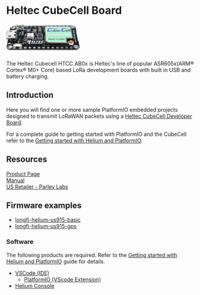 # Heltec CubeCell Board
![](../assets/heltec-cubecell-htcc-ab0x-board.png)

The Heltec Cubecell HTCC AB0x is Heltec's line of popular ASR605x(ARM® Cortex® M0+ Core) based LoRa development boards with built in USB and battery charging.

## Introduction

Here you will find one or more sample PlatformIO embedded projects designed to transmit LoRaWAN packets using a [Heltec CubeCell Developer Board](https://heltec.org/project/htcc-ab01/).

For a complete guide to getting started with PlatformIO and the CubeCell refer to the [Getting started with Helium and PlatformIO](../getting-started.md).

## Resources
[Product Page](https://heltec.org/proudct_center/lora/cubecell/)  
[Manual](https://heltec-automation-docs.readthedocs.io/en/latest/cubecell/index.html)  
[US Retailer - Parley Labs](https://shop.parleylabs.com)

## Firmware examples 
* [longfi-helium-us915-basic](examples/cubecell-helium-us915-basic)
* [longfi-helium-us915-gps](examples/cubecell-helium-us915-gps)


### Software
The following products are required. Refer to the [Getting started with Helium and PlatformIO](../getting-started.md) guide for details.

* [VSCode \(IDE)](https://code.visualstudio.com/)
    * [PlatformIO \(VScode Extension)](https://platformio.org/)
* [Helium Console](https://www.helium.com/console) 




